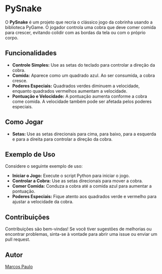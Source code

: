 # PySnake

O **PySnake** é um projeto que recria o clássico jogo da cobrinha usando a biblioteca PyGame. O jogador controla uma cobra que deve comer comida para crescer, evitando colidir com as bordas da tela ou com o próprio corpo.

## Funcionalidades

- **Controle Simples:** Use as setas do teclado para controlar a direção da cobra.
- **Comida:** Aparece como um quadrado azul. Ao ser consumida, a cobra cresce.
- **Poderes Especiais:** Quadrados verdes diminuem a velocidade, enquanto quadrados vermelhos aumentam a velocidade.
- **Pontuação e Velocidade:** A pontuação aumenta conforme a cobra come comida. A velocidade também pode ser afetada pelos poderes especiais.

## Como Jogar

- **Setas:** Use as setas direcionais para cima, para baixo, para a esquerda e para a direita para controlar a direção da cobra.

## Exemplo de Uso

Considere o seguinte exemplo de uso:

- **Iniciar o Jogo:** Execute o script Python para iniciar o jogo.
- **Controlar a Cobra:** Use as setas direcionais para mover a cobra.
- **Comer Comida:** Conduza a cobra até a comida azul para aumentar a pontuação.
- **Poderes Especiais:** Fique atento aos quadrados verde e vermelho para ajustar a velocidade da cobra.

## Contribuições

Contribuições são bem-vindas! Se você tiver sugestões de melhorias ou encontrar problemas, sinta-se à vontade para abrir uma issue ou enviar um pull request.

## Autor

[Marcos Paulo](https://github.com/MarcosP-Costa?tab=repositories)

